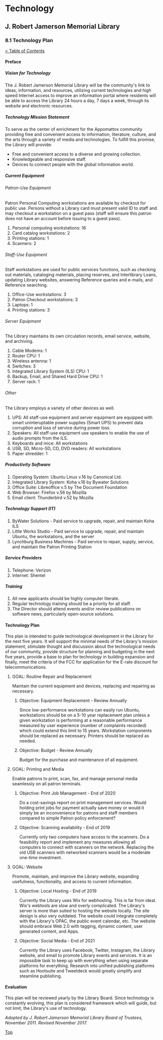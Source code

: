 <head>
	<link rel="stylesheet" type="text/css" href="../main.css">
</head>

[0]: ../README.md
[8.1]: technology-plan.md

# Technology
## J. Robert Jamerson Memorial Library
### 8.1 Technology Plan
[< Table of Contents][0]

#### Preface

##### Vision for Technology

The J. Robert Jamerson Memorial Library will be the community's link to ideas, information, and resources, utilizing current technologies and high speed Internet access to improve an information portal where residents will be able to access the Library 24 hours a day, 7 days a week, through its website and electronic resources.

##### Technology Mission Statement

To serve as the center of enrichment for the Appomattox community providing free and convenient access to information, literature, culture, and the arts through a variety of media and technologies. To fulfill this promise, the Library will provide:

* Free and convenient access to a diverse and growing collection.
* Knowledgeable and responsive staff.
* Devices to connect people with the global information world.

##### Current Equipment

###### Patron-Use Equipment

Patron Personal Computing workstations are available by checkout for public use. Persons without a Library card must present valid ID to staff and may checkout a workstation on a guest pass (staff will ensure this patron does not have an account before issuing to a guest pass).

1. Personal computing workstations: 16
2. Card catalog workstations: 2
3. Printing stations: 1
4. Scanners: 2

###### Staff-Use Equipment

Staff workstations are used for public services functions, such as checking out materials, cataloging materials, placing reserves, and Interlibrary Loans, updating Library websites, answering Reference queries and e-mails, and Reference searching.

1. Office-Use workstations: 3
2. Patron Checkout workstations: 3
3. Laptops: 1
4. Printing stations: 3

###### Server Equipment

The Library maintains its own circulation records, email service, website, and archiving.

1. Cable Modems: 1
2. Router CPU: 1
3. Wireless antenna: 1
4. Switches: 3
5. Integrated Library System (ILS) CPU: 1
6. Backup, Email, and Shared Hard Drive CPU: 1
7. Server rack: 1

###### Other

The Library employs a variety of other devices as well. 

1. UPS: All staff-use equipment and server equipment are equipped with smart uninteruptable power supplies (Smart UPS) to prevent data corruption and loss of service during power loss.
2. Speakers: All staff-use equipment use speakers to enable the use of audio prompts from the ILS.
3. Keyboards and mice: All workstations
4. USB, SD, Micro-SD, CD, DVD readers: All workstations
5. Paper shredder: 1

##### Productivity Software

1. Operating System: Ubuntu Linux v.16 by Canonical Ltd.
2. Integrated Library System: Koha v.16 by Bywater Solutions
3. Office Suite: Libreoffice v.5 by The Document Foundation
4. Web Browser: Firefox v.56 by Mozilla
5. Email client: Thunderbird v.52 by Mozilla

##### Technology Support (IT)

1. ByWater Solutions - Paid service to upgrade, repair, and maintain Koha ILS
2. Little Works Studio - Paid service to upgrade, repair, and maintain Ubuntu, the workstations, and the server
3. Lynchburg Business Machines - Paid service to repair, supply, service, and maintain the Patron Printing Station

##### Service Providers

1. Telephone: Verizon
2. Internet: Shentel

##### Training

1. All new applicants should be highly computer literate.
2. Regular technology training should be a priority for all staff.
3. The Director should attend events and/or review publications on software news, particularly open-source solutions.

#### Technology Plan

This plan is intended to guide technological development in the Library for the next five years. It will support the minimal needs of the Library's mission statement, stimulate thought and discussion about the technological needs of our community, provide structure for planning and budgeting in the next five years, provide a base to plan for technology in building expansion and finally, meet the criteria of the FCC for application for the E-rate discount for telecommunications.

1. GOAL: Routine Repair and Replacement

	Maintain the current equipment and devices, replacing and repairing as necessary.

	1. Objective: Equipment Replacement - Review Annually

		Since low-performance workstations can easily run Ubuntu, workstations should be on a 5-10 year replacement plan unless a given workstation is performing at a reasonable performance measured by user experience (number of complaints recorded) which could extend this limit to 15 years. Workstation components should be replaced as necessary. Printers should be replaced as needed.

	2. Objective: Budget - Review Annually

		Budget for the purchase and maintenance of all equipment.

2. GOAL: Printing and Media

	Enable patrons to print, scan, fax, and manage personal media seamlessly on all patron terminals.

	1. Objective: Print Job Management - End of 2020

		Do a cost-savings report on print management services. Would holding print jobs for payment actually save money or would it simply be an inconvenience for patrons and staff members compared to simple Patron policy enforcement?

	2. Objective: Scanning availability - End of 2019

		Currently only two computers have access to the scanners. Do a feasibility report and implement any measures allowing all computers to connect with scanners on the network. Replacing the old USB scanners with networked scanners would be a moderate one-time investment.


3. GOAL: Website

	Promote, maintain, and improve the Library website, expanding usefulness, functionality, and access to current information.

	1. Objective: Local Hosting - End of 2019

		Currently the Library uses Wix for webhosting. This is far from ideal. Wix's webtools are slow and overly complicated. The Library's server is more than suited to hosting the website locally. The site design is also very outdated. The website could integrate completely with the Library's OPAC, the public event calendar, etc. The website should embrace Web 2.0 with tagging, dynamic content, user generated content, and Apps.

	2. Objective: Social Media - End of 2021

		Currently the Library uses Facebook, Twitter, Instagram, the Library website, and email to promote Library events and services. It is an impossible task to keep up with everything when using separate platforms for everything. Research into unified publishing platforms such as Hootsuite and Tweetdeck would greatly simplify and steamline publishing.		

#### Evaluation

This plan will be reviewed yearly by the Library Board. Since technology is constantly evolving, this plan is considered framework which will guide, but not limit, the Library's use of technology.

*Adopted by J. Robert Jamerson Memorial Library Board of Trustees, November 2011. Revised November 2017.*

[Top][8.1]
